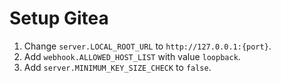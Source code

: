 # Setup Gitea

1. Change `server.LOCAL_ROOT_URL` to `http://127.0.0.1:{port}`.
1. Add `webhook.ALLOWED_HOST_LIST` with value `loopback`.
1. Add `server.MINIMUM_KEY_SIZE_CHECK` to `false`.
